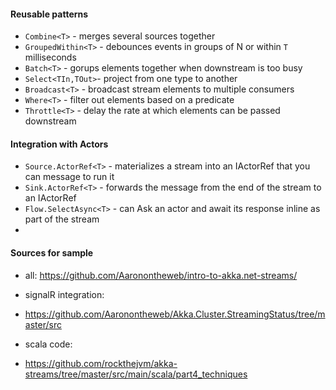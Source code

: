 #### Reusable patterns 

- `Combine<T>` - merges several sources together 
- `GroupedWithin<T>` - debounces events in groups of N or within `T` milliseconds
- `Batch<T>` - gorups elements together when downstream is too busy
- `Select<TIn,TOut>`- project from one type to another 
- `Broadcast<T>` - broadcast stream elements to multiple consumers 
- `Where<T>` - filter out elements based on a predicate
- `Throttle<T>` - delay the rate at which elements can be passed downstream  

#### Integration with Actors 

- `Source.ActorRef<T>` - materializes a stream into an IActorRef that you can message to run it 
- `Sink.ActorRef<T>` - forwards the message from the end of the stream to an IActorRef
- `Flow.SelectAsync<T>` - can Ask<T> an actor and await its response inline as part of the stream
- 


#### Sources for sample

- all: https://github.com/Aaronontheweb/intro-to-akka.net-streams/ 
- signalR integration:
- https://github.com/Aaronontheweb/Akka.Cluster.StreamingStatus/tree/master/src 

- scala code: 
- https://github.com/rockthejvm/akka-streams/tree/master/src/main/scala/part4_techniques 